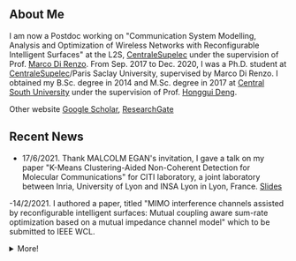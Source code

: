 ## About Me

I am now a Postdoc working on "Communication System Modelling, Analysis and Optimization of Wireless Networks with Reconfigurable Intelligent Surfaces" at the L2S, [CentraleSupelec](https://www.centralesupelec.fr/) under the supervision of Prof. [Marco Di Renzo](https://scholar.google.com/citations?user=5dRt0OoAAAAJ&hl=en). From Sep. 2017 to Dec. 2020, I was a Ph.D. student at [CentraleSupelec](https://www.centralesupelec.fr/)/Paris Saclay University, supervised by Marco Di Renzo. I obtained my B.Sc. degree in 2014 and M.Sc. degree in 2017 at [Central South University](http://en.csu.edu.cn/) under the supervision of Prof. [Honggui Deng](https://www.researchgate.net/profile/Honggui_Deng2).

Other website [Google Scholar](https://scholar.google.com/citations?hl=en&user=-Cgsd5sAAAAJ&view_op=list_works&sortby=pubdate), [ResearchGate](https://www.researchgate.net/profile/Xuewen_Qian2)


## Recent News


- 17/6/2021. Thank MALCOLM EGAN's invitation, I gave a talk on my paper "K-Means Clustering-Aided Non-Coherent Detection for Molecular Communications" for CITI laboratory, a joint laboratory between Inria, University of Lyon and INSA Lyon in Lyon, France. [Slides](./PDF/PHD_defense_slides_qxw.pdf)

-14/2/2021. I authored a paper, titled "MIMO interference channels assisted by reconfigurable intelligent surfaces: Mutual coupling aware sum-rate optimization based on a mutual impedance channel model" which to be submitted to IEEE WCL.

<details>
  <summary>More!</summary>
  - I start my Postdoc from Jan. 2021.

  - I finished my Ph.D. defense on 16/12/2020. [Slides](./PDF/PHD_defense_slides_qxw.pdf)
  
  - 29/11/2020. I submitted an IEEE WCL paper, titled "Mutual Coupling and Unit Cell Aware Optimization for Reconfigurable Intelligent Surfaces". [PDF](./PDF/Journal/Kmeans_detection.pdf)
  
  - 30/08/2020. I submitted an IEEE Transaction on Communication paper, titled "K-Means Clustering-Aided Non-Coherent Detection for Molecular Communications". [PDF](./PDF/Journal/Mutual_Coupling_and_Unit_Cell_Aware_Optimization_for_Reconfigurable_Intelligent_Surfaces.pdf)

</details>
